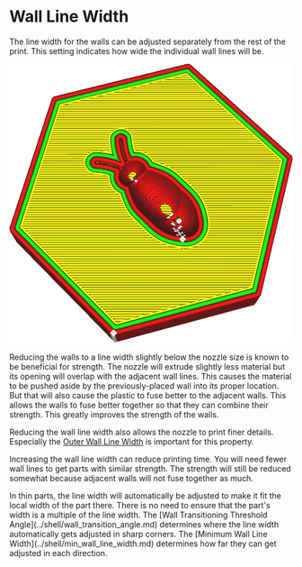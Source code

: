 Wall Line Width
====
The line width for the walls can be adjusted separately from the rest of the print. This setting indicates how wide the individual wall lines will be.

<!--screenshot {
"image_path": "wall_line_width.png",
"models": [{"script": "hive.scad"}],
"camera_position": [-31, -31, 147],
"settings": {
    "wall_line_count": 2,
    "wall_line_width": 0.8
},
"colours": 64
}-->
![The lines for the walls are much wider than the rest](images/wall_line_width.png)

Reducing the walls to a line width slightly below the nozzle size is known to be beneficial for strength. The nozzle will extrude slightly less material but its opening will overlap with the adjacent wall lines. This causes the material to be pushed aside by the previously-placed wall into its proper location. But that will also cause the plastic to fuse better to the adjacent walls. This allows the walls to fuse better together so that they can combine their strength. This greatly improves the strength of the walls.

Reducing the wall line width also allows the nozzle to print finer details. Especially the [Outer Wall Line Width](wall_line_width_0.md) is important for this property.

Increasing the wall line width can reduce printing time. You will need fewer wall lines to get parts with similar strength. The strength will still be reduced somewhat because adjacent walls will not fuse together as much.

<!--if cura_version>=5.0-->In thin parts, the line width will automatically be adjusted to make it fit the local width of the part there. There is no need to ensure that the part's width is a multiple of the line width. The [Wall Transitioning Threshold Angle](../shell/wall_transition_angle.md) determines where the line width automatically gets adjusted in sharp corners. The [Minimum Wall Line Width](../shell/min_wall_line_width.md) determines how far they can get adjusted in each direction.<!--endif-->

<!--if cura_version<5.0:
Making lines fit
----
When printing thin parts, adjusting the wall line width is an important tool to get accurate and strong parts. Cura will only ever draw complete contours, so if a contour doesn't fit a gap will fall into the walls, which greatly compromises the strength and accuracy of the part.

Cura will attempt to fill such gaps between walls if [Fill Gaps Between Walls](../shell/fill_perimeter_gaps.md) is enabled, but that technique is less than ideal for arbitrary shapes and often takes a lot of printing time. When two walls overlap, the [Compensate Wall Overlaps](../shell/travel_compensate_overlapping_walls_enabled.md) feature will reduce the wall line width to make sure that the part is dimensionally accurate, but this incurs flow changes which reduce the quality and strength of the print as well.

For an ideal fit you want the part to be an exact multiple of the wall line width so that the walls fit precisely within the part. If you know how wide your part is, this can easily be done by adjusting the width of the walls. First you see how many contours you want to fit such that the lines still have a reasonable width. Then you can see how much you need to adjust the wall line width to make the lines fit properly. Keep in mind that you can adjust the [Outer Wall Line Width](wall_line_width_0.md) and [Inner Wall Line Width](wall_line_width_x.md) separately. Count carefully how many times each type of wall will be drawn to predict the effect of changing the wall line width.

Fitting wall lines is an important skill for 3D printing that distinguishes expert 3D printer operators from the rest. Some practice is required.-->